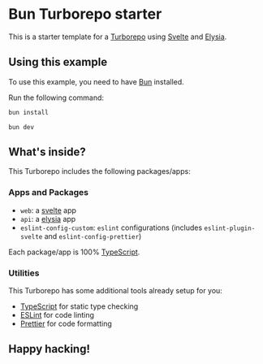 # Bun Turborepo starter

This is a starter template for a [Turborepo](https://turbo.build/repo) using [Svelte](https://svelte.dev/) and [Elysia](https://elysiajs.com/).

## Using this example

To use this example, you need to have [Bun](https://bun.shellbear.me) installed.

Run the following command:

```sh
bun install
```

```
bun dev
```

## What's inside?

This Turborepo includes the following packages/apps:

### Apps and Packages

- `web`: a [svelte](https://svelte.dev/) app
- `api`: a [elysia](https://elysiajs.com/) app
- `eslint-config-custom`: `eslint` configurations (includes `eslint-plugin-svelte` and `eslint-config-prettier`)

Each package/app is 100% [TypeScript](https://www.typescriptlang.org/).

### Utilities

This Turborepo has some additional tools already setup for you:

- [TypeScript](https://www.typescriptlang.org/) for static type checking
- [ESLint](https://eslint.org/) for code linting
- [Prettier](https://prettier.io) for code formatting

## Happy hacking!
